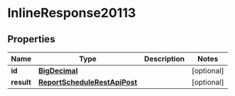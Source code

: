 # InlineResponse20113

## Properties
Name | Type | Description | Notes
------------ | ------------- | ------------- | -------------
**id** | [**BigDecimal**](BigDecimal.md) |  |  [optional]
**result** | [**ReportScheduleRestApiPost**](ReportScheduleRestApiPost.md) |  |  [optional]
